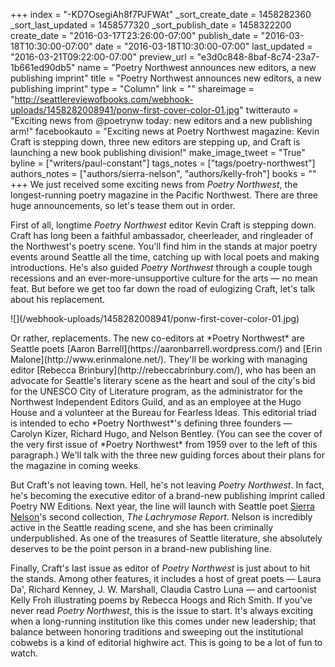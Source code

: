 +++
index = "-KD7OsegiAh8f7PJFWAt"
_sort_create_date = 1458282360
_sort_last_updated = 1458577320
_sort_publish_date = 1458322200
create_date = "2016-03-17T23:26:00-07:00"
publish_date = "2016-03-18T10:30:00-07:00"
date = "2016-03-18T10:30:00-07:00"
last_updated = "2016-03-21T09:22:00-07:00"
preview_url = "e3d0c848-8baf-8c74-23a7-1b661ed90db5"
name = "Poetry Northwest announces new editors, a new publishing imprint"
title = "Poetry Northwest announces new editors, a new publishing imprint"
type = "Column"
link = ""
shareimage = "http://seattlereviewofbooks.com/webhook-uploads/1458282008941/ponw-first-cover-color-01.jpg"
twitterauto = "Exciting news from @poetrynw today: new editors and a new publishing arm!"
facebookauto = "Exciting news at Poetry Northwest magazine: Kevin Craft is stepping down, three new editors are stepping up, and Craft is launching a new book publishing division!"
make_image_tweet = "True"
byline = ["writers/paul-constant"]
tags_notes = ["tags/poetry-northwest"]
authors_notes = ["authors/sierra-nelson", "authors/kelly-froh"]
books = ""
+++
We just received some exciting news from *Poetry Northwest*, the longest-running poetry magazine in the Pacific Northwest. There are three huge announcements, so let's tease them out in order.

First of all, longtime *Poetry Northwest* editor Kevin Craft is stepping down. Craft has long been a faithful ambassador, cheerleader, and ringleader of the Northwest's poetry scene. You'll find him in the stands at major poetry events around Seattle all the time, catching up with local poets and making introductions. He's also guided *Poetry Northwest* through a couple tough recessions and an ever-more-unsupportive culture for the arts — no mean feat. But before we get too far down the road of eulogizing Craft, let's talk about his replacement.

<p class="image-left">![](/webhook-uploads/1458282008941/ponw-first-cover-color-01.jpg)</p>Or rather, replacements. The new co-editors at *Poetry Northwest* are Seattle poets [Aaron Barrell](https://aaronbarrell.wordpress.com/) and [Erin Malone](http://www.erinmalone.net/). They'll be working with managing editor [Rebecca Brinbury](http://rebeccabrinbury.com/), who has been an advocate for Seattle's literary scene as the heart and soul of the city's bid for the UNESCO City of Literature program, as the administrator for the Northwest Independent Editors Guild,  and as an employee at the Hugo House and a volunteer at the Bureau for Fearless Ideas. This editorial triad is intended to echo *Poetry Northwest*'s defining three founders — Carolyn Kizer, Richard Hugo, and Nelson Bentley. (You can see the cover of the very first issue of *Poetry Northwest* from 1959 over to the left of this paragraph.) We'll talk with the three new guiding forces about their plans for the magazine in coming weeks.

But Craft's not leaving town. Hell, he's not leaving *Poetry Northwest*. In fact, he's becoming the executive editor of a brand-new publishing imprint called Poetry NW Editions. Next year, the line will launch with Seattle poet [Sierra Nelson](http://seattlereviewofbooks.com/notes/2015/09/08/rogue-wave/)'s second collection, *The Lachrymose Report*. Nelson is incredibly active in the Seattle reading scene, and she has been criminally underpublished. As one of the treasures of Seattle literature, she absolutely deserves to be the point person in a brand-new publishing line.

Finally, Craft's last issue as editor of *Poetry Northwest* is just about to hit the stands. Among other features, it includes a host of great poets — Laura Da', Richard Kenney, J. W. Marshall, Claudia Castro Luna — and cartoonist Kelly Froh illustrating poems by Rebecca Hoogs and Rich Smith. If you've never read *Poetry Northwest*, this is the issue to start. It's always exciting when a long-running institution like this comes under new leadership; that balance between honoring traditions and sweeping out the institutional cobwebs is a kind of editorial highwire act. This is going to be a lot of fun to watch.